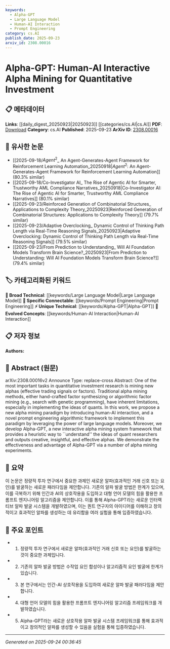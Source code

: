 ```yaml
---
keywords:
  - Alpha-GPT
  - Large Language Model
  - Human-AI Interaction
  - Prompt Engineering
category: cs.AI
publish_date: 2025-09-23
arxiv_id: 2308.00016
---
```


<!-- KEYWORD_LINKING_METADATA:
{
  "processed_timestamp": "2025-09-24T00:36:45.362374",
  "vocabulary_version": "1.0",
  "selected_keywords": [
    "Alpha-GPT",
    "Large Language Model",
    "Human-AI Interaction",
    "Prompt Engineering"
  ],
  "rejected_keywords": [],
  "similarity_scores": {
    "Alpha-GPT": 0.8,
    "Large Language Model": 0.85,
    "Human-AI Interaction": 0.78,
    "Prompt Engineering": 0.77
  },
  "extraction_method": "AI_prompt_based",
  "budget_applied": true,
  "candidates_json": {
    "candidates": [
      {
        "surface": "Alpha-GPT",
        "canonical": "Alpha-GPT",
        "aliases": [
          "Interactive Alpha Mining System"
        ],
        "category": "unique_technical",
        "rationale": "Alpha-GPT represents a novel system specifically designed for interactive alpha mining in quantitative investment, offering unique insights and connections.",
        "novelty_score": 0.85,
        "connectivity_score": 0.65,
        "specificity_score": 0.9,
        "link_intent_score": 0.8
      },
      {
        "surface": "Large Language Models",
        "canonical": "Large Language Model",
        "aliases": [
          "LLM"
        ],
        "category": "broad_technical",
        "rationale": "Large Language Models are central to the proposed system, providing a strong technical foundation for linking related AI technologies.",
        "novelty_score": 0.45,
        "connectivity_score": 0.9,
        "specificity_score": 0.7,
        "link_intent_score": 0.85
      },
      {
        "surface": "Human-AI Interaction",
        "canonical": "Human-AI Interaction",
        "aliases": [
          "Human-AI Collaboration"
        ],
        "category": "evolved_concepts",
        "rationale": "The concept of Human-AI Interaction is crucial for understanding the collaborative approach in alpha mining, facilitating connections with other interactive AI systems.",
        "novelty_score": 0.7,
        "connectivity_score": 0.75,
        "specificity_score": 0.8,
        "link_intent_score": 0.78
      },
      {
        "surface": "Prompt Engineering",
        "canonical": "Prompt Engineering",
        "aliases": [
          "Prompt Design"
        ],
        "category": "specific_connectable",
        "rationale": "Prompt Engineering is a key technique used in the framework, linking to broader discussions on optimizing AI model inputs.",
        "novelty_score": 0.6,
        "connectivity_score": 0.82,
        "specificity_score": 0.75,
        "link_intent_score": 0.77
      }
    ],
    "ban_list_suggestions": [
      "quantitative investment",
      "alpha mining",
      "trading signals"
    ]
  },
  "decisions": [
    {
      "candidate_surface": "Alpha-GPT",
      "resolved_canonical": "Alpha-GPT",
      "decision": "linked",
      "scores": {
        "novelty": 0.85,
        "connectivity": 0.65,
        "specificity": 0.9,
        "link_intent": 0.8
      }
    },
    {
      "candidate_surface": "Large Language Models",
      "resolved_canonical": "Large Language Model",
      "decision": "linked",
      "scores": {
        "novelty": 0.45,
        "connectivity": 0.9,
        "specificity": 0.7,
        "link_intent": 0.85
      }
    },
    {
      "candidate_surface": "Human-AI Interaction",
      "resolved_canonical": "Human-AI Interaction",
      "decision": "linked",
      "scores": {
        "novelty": 0.7,
        "connectivity": 0.75,
        "specificity": 0.8,
        "link_intent": 0.78
      }
    },
    {
      "candidate_surface": "Prompt Engineering",
      "resolved_canonical": "Prompt Engineering",
      "decision": "linked",
      "scores": {
        "novelty": 0.6,
        "connectivity": 0.82,
        "specificity": 0.75,
        "link_intent": 0.77
      }
    }
  ]
}
-->

# Alpha-GPT: Human-AI Interactive Alpha Mining for Quantitative Investment

## 📋 메타데이터

**Links**: [[daily_digest_20250923|20250923]] [[categories/cs.AI|cs.AI]]
**PDF**: [Download](https://arxiv.org/pdf/2308.00016.pdf)
**Category**: cs.AI
**Published**: 2025-09-23
**ArXiv ID**: [2308.00016](https://arxiv.org/abs/2308.00016)

## 🔗 유사한 논문
- [[2025-09-18/$Agent^2$_ An Agent-Generates-Agent Framework for Reinforcement Learning Automation_20250918|$Agent^2$: An Agent-Generates-Agent Framework for Reinforcement Learning Automation]] (80.3% similar)
- [[2025-09-18/Co-Investigator AI_ The Rise of Agentic AI for Smarter, Trustworthy AML Compliance Narratives_20250918|Co-Investigator AI: The Rise of Agentic AI for Smarter, Trustworthy AML Compliance Narratives]] (80.1% similar)
- [[2025-09-23/Reinforced Generation of Combinatorial Structures_ Applications to Complexity Theory_20250923|Reinforced Generation of Combinatorial Structures: Applications to Complexity Theory]] (79.7% similar)
- [[2025-09-23/Adaptive Overclocking_ Dynamic Control of Thinking Path Length via Real-Time Reasoning Signals_20250923|Adaptive Overclocking: Dynamic Control of Thinking Path Length via Real-Time Reasoning Signals]] (79.5% similar)
- [[2025-09-23/From Prediction to Understanding_ Will AI Foundation Models Transform Brain Science?_20250923|From Prediction to Understanding: Will AI Foundation Models Transform Brain Science?]] (79.4% similar)

## 🏷️ 카테고리화된 키워드
**🧠 Broad Technical**: [[keywords/Large Language Model|Large Language Model]]
**🔗 Specific Connectable**: [[keywords/Prompt Engineering|Prompt Engineering]]
**⚡ Unique Technical**: [[keywords/Alpha-GPT|Alpha-GPT]]
**🚀 Evolved Concepts**: [[keywords/Human-AI Interaction|Human-AI Interaction]]

## 📋 저자 정보

**Authors:** 

## 📄 Abstract (원문)

arXiv:2308.00016v2 Announce Type: replace-cross 
Abstract: One of the most important tasks in quantitative investment research is mining new alphas (effective trading signals or factors). Traditional alpha mining methods, either hand-crafted factor synthesizing or algorithmic factor mining (e.g., search with genetic programming), have inherent limitations, especially in implementing the ideas of quants. In this work, we propose a new alpha mining paradigm by introducing human-AI interaction, and a novel prompt engineering algorithmic framework to implement this paradigm by leveraging the power of large language models. Moreover, we develop Alpha-GPT, a new interactive alpha mining system framework that provides a heuristic way to ``understand'' the ideas of quant researchers and outputs creative, insightful, and effective alphas. We demonstrate the effectiveness and advantage of Alpha-GPT via a number of alpha mining experiments.

## 📝 요약

이 논문은 정량적 투자 연구에서 중요한 과제인 새로운 알파(효과적인 거래 신호 또는 요인)를 발굴하는 새로운 패러다임을 제안합니다. 기존의 알파 발굴 방법은 한계가 있으며, 이를 극복하기 위해 인간과 AI의 상호작용을 도입하고 대형 언어 모델의 힘을 활용한 프롬프트 엔지니어링 알고리즘을 제안합니다. 이를 통해 Alpha-GPT라는 새로운 인터랙티브 알파 발굴 시스템을 개발하였으며, 이는 퀀트 연구자의 아이디어를 이해하고 창의적이고 효과적인 알파를 생성하는 데 유리함을 여러 실험을 통해 입증하였습니다.

## 🎯 주요 포인트

- 1. 정량적 투자 연구에서 새로운 알파(효과적인 거래 신호 또는 요인)를 발굴하는 것이 중요한 과제입니다.
- 2. 기존의 알파 발굴 방법은 수작업 요인 합성이나 알고리즘적 요인 발굴에 한계가 있습니다.
- 3. 본 연구에서는 인간-AI 상호작용을 도입하여 새로운 알파 발굴 패러다임을 제안합니다.
- 4. 대형 언어 모델의 힘을 활용한 프롬프트 엔지니어링 알고리즘 프레임워크를 개발하였습니다.
- 5. Alpha-GPT라는 새로운 상호작용 알파 발굴 시스템 프레임워크를 통해 효과적이고 창의적인 알파를 생성할 수 있음을 실험을 통해 입증하였습니다.


---

*Generated on 2025-09-24 00:36:45*